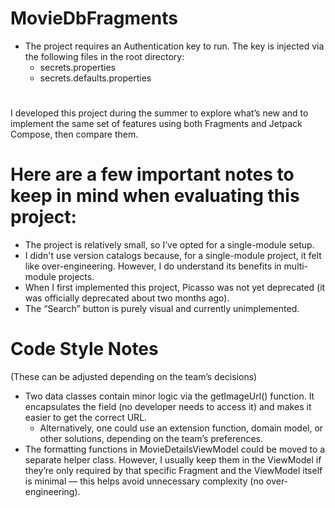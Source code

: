 # MovieDbFragments
 
* The project requires an Authentication key to run. The key is injected via the following files in the root directory:
  * secrets.properties
  * secrets.defaults.properties

#
I developed this project during the summer to explore what’s new and to implement the same set of features using both Fragments and Jetpack Compose, then compare them.

# Here are a few important notes to keep in mind when evaluating this project: # 
* The project is relatively small, so I’ve opted for a single-module setup.
* I didn't use version catalogs because, for a single-module project, it felt like over-engineering. However, I do understand its benefits in multi-module projects.
* When I first implemented this project, Picasso was not yet deprecated (it was officially deprecated about two months ago).
* The “Search” button is purely visual and currently unimplemented.

# Code Style Notes # 
(These can be adjusted depending on the team’s decisions)
* Two data classes contain minor logic via the getImageUrl() function. It encapsulates the field (no developer needs to access it) and makes it easier to get the correct URL. 
  * Alternatively, one could use an extension function, domain model, or other solutions, depending on the team’s preferences.
* The formatting functions in MovieDetailsViewModel could be moved to a separate helper class. However, I usually keep them in the ViewModel if they’re only required by that specific Fragment and the ViewModel itself is minimal — this helps avoid unnecessary complexity (no over-engineering).
